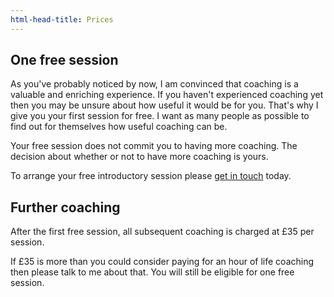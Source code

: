 ```yaml
---
html-head-title: Prices
---
```

## One free session

As you've probably noticed by now, I am convinced that coaching is a valuable and enriching experience. If you haven't experienced coaching yet then you may be unsure about how useful it would be for you. That's why I give you your first session for free. I want as many people as possible to find out for themselves how useful coaching can be.

Your free session does not commit you to having more coaching. The decision about whether or not to have more coaching is yours.

To arrange your free introductory session please <a href="#contact">get in touch</a> today.

## Further coaching

After the first free session, all subsequent coaching is charged at £35 per session.

If £35 is more than you could consider paying for an hour of life coaching then please talk to me about that. You will still be eligible for one free session.